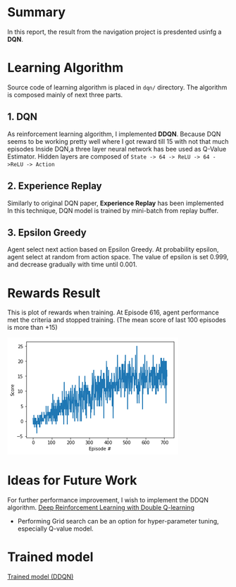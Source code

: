 
# Summary
In this report, the result from the navigation project is presdented usinfg a **DQN**.

# Learning Algorithm
Source code of learning algorithm is placed in `dqn/` directory.
The algorithm is composed mainly of next three parts.

## 1. DQN
As reinforcement learning algorithm, I implemented **DDQN**.
Because DQN seems to be working pretty well where I got reward till 15 with not that much episodes
Inside DQN,a three layer neural network has bee used as Q-Value Estimator.
Hidden layers are composed of ``State -> 64 -> ReLU -> 64 ->ReLU -> Action``

## 2. Experience Replay
Similarly to original DQN paper, **Experience Replay** has been implemented
In this technique, DQN model is trained by mini-batch from replay buffer.

## 3. Epsilon Greedy
Agent select next action based on Epsilon Greedy. At probability epsilon,
agent select at random from action space.
The value of epsilon is set 0.999, and decrease gradually with time until 0.001.

# Rewards Result
This is plot of rewards when training.
At Episode 616, agent performance met the criteria and stopped training.
(The mean score of last 100 episodes is more than +15)

![plot of rewards](./index.png)

# Ideas for Future Work
For further performance improvement, I wish to implement the DDQN algorithm. [Deep Reinforcement Learning with Double Q-learning](https://arxiv.org/abs/1509.06461)
- Performing Grid search can be an option for hyper-parameter tuning, especially Q-value model.

# Trained model
[Trained model (DDQN)](./checkpoint.pth)
